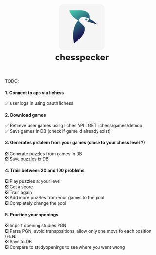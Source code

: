 <div align="center">
  <h1>
    <br/>
    <img width="150" heigth="150" src="./public/images/chesspecker-logo.png">
    <br />
    chesspecker
    <br />
    <br />
  </h1>
  <sup>
</div>

TODO:

#### 1. Connect to app via lichess

✅ user logs in using oauth lichess

#### 2. Download games

✅ Retrieve user games using liches API : GET lichess/games/detnop\
✅ Save games in DB (check if game id already exist)

#### 3. Generates problem from your games (close to your chess level ?)

❎ Generate puzzles from games in DB\
❎ Save puzzles to DB

#### 4. Train between 20 and 100 problems

❎ Play puzzles at your level\
❎ Get a score\
❎ Train again\
❎ Add more puzzles from your games to the pool\
❎ Completely change the pool

#### 5. Practice your openings

❎ Import opening studies PGN\
❎ Parse PGN, avoid transpositions, allow only one move fo each position (FEN)\
❎ Save to DB\
❎ Compare to studyopenings to see where you went wrong
